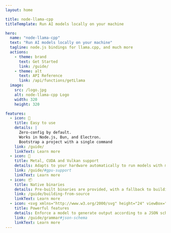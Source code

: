 ```yaml
---
layout: home

title: node-llama-cpp
titleTemplate: Run AI models locally on your machine

hero:
  name: "node-llama-cpp"
  text: "Run AI models locally on your machine"
  tagline: node.js bindings for llama.cpp, and much more
  actions:
    - theme: brand
      text: Get Started
      link: /guide/
    - theme: alt
      text: API Reference
      link: /api/functions/getLlama
  image:
    src: /logo.jpg
    alt: node-llama-cpp Logo
    width: 320
    height: 320

features:
  - icon: 🌟
    title: Easy to use
    details: |
      Zero-config by default.
      Works in Node.js, Bun, and Electron.
      Bootstrap a project with a single command
    link: /guide/
    linkText: Learn more
  - icon: 🚀
    title: Metal, CUDA and Vulkan support
    details: Adapts to your hardware automatically to run models with maximum performance
    link: /guide/#gpu-support
    linkText: Learn more
  - icon: 📦
    title: Native binaries
    details: Pre-built binaries are provided, with a fallback to building from source without <code>node-gyp</code> or Python
    link: /guide/building-from-source
    linkText: Learn more
  - icon: <svg xmlns="http://www.w3.org/2000/svg" height="24" viewBox="0 -960 960 960" width="24" fill="currentColor"><path d="M600-160q-17 0-28.5-11.5T560-200q0-17 11.5-28.5T600-240h80q17 0 28.5-11.5T720-280v-80q0-38 22-69t58-44v-14q-36-13-58-44t-22-69v-80q0-17-11.5-28.5T680-720h-80q-17 0-28.5-11.5T560-760q0-17 11.5-28.5T600-800h80q50 0 85 35t35 85v80q0 17 11.5 28.5T840-560t28.5 11.5Q880-537 880-520v80q0 17-11.5 28.5T840-400t-28.5 11.5Q800-377 800-360v80q0 50-35 85t-85 35h-80Zm-320 0q-50 0-85-35t-35-85v-80q0-17-11.5-28.5T120-400t-28.5-11.5Q80-423 80-440v-80q0-17 11.5-28.5T120-560t28.5-11.5Q160-583 160-600v-80q0-50 35-85t85-35h80q17 0 28.5 11.5T400-760q0 17-11.5 28.5T360-720h-80q-17 0-28.5 11.5T240-680v80q0 38-22 69t-58 44v14q36 13 58 44t22 69v80q0 17 11.5 28.5T280-240h80q17 0 28.5 11.5T400-200q0 17-11.5 28.5T360-160h-80Z"/></svg>
    title: Powerful features
    details: Enforce a model to generate output according to a JSON schema, provide a model with functions it can call on demand, and much more
    link: /guide/grammar#json-schema
    linkText: Learn more
---
```


<script setup>
import HomePage from "../.vitepress/components/HomePage/HomePage.vue";
</script>

<HomePage>
<template v-slot:chat-command>

```shell
npx -y node-llama-cpp chat
```

</template>
<template v-slot:inspect-command>

```shell
npx -y node-llama-cpp inspect gpu
```

</template>
<template v-slot:features-list>

* [Embedding](./guide/embedding.md)
* [Grammar](./guide/grammar.md)
* [JSON schema grammar](./guide/index.md#chatbot-with-json-schema)
* [Function calling](./guide/index.md#chatbot-with-json-schema)
* [CUDA support](./guide/CUDA.md)
* [Metal support](./guide/Metal.md)
* [Vulkan support](./guide/Vulkan.md)
* [Adapts to your hardware](./guide/index.md#gpu-support)
* [Model downloader](./guide/downloading-models.md)
* [Prebuilt binaries](./guide/building-from-source.md)
* [Electron support](./guide/electron.md)
* [Prompt preloading](./guide/chat-session.md#preload-prompt)
* [Automatic chat wrapper](./guide/chat-wrapper.md#chat-wrappers)
* [Template chat wrapper](./guide/chat-wrapper.md#template)
* [Text completion](./guide/text-completion.md#complete)
* [Fill in the middle (infill)](./guide/text-completion.md#infill)
* [Jinja support](./guide/chat-wrapper.md#jinja)
* [Smart context shift](./guide/chat-wrapper.md#smart-context-shift)
* [Token bias](./guide/token-bias.md)
* Windows on Arm support
* [Apple Silicon support](./guide/Metal.md)
* [Inspect GGUF files](./cli/inspect/gguf.md)
* [Custom CMake options](./guide/building-from-source.md#customize-build)
* [Automatic batching](./guide/batching.md)
* [TypeScript type-safety](./api/functions/getLlama.md)
* [LoRA](./api/type-aliases/LlamaContextOptions.md#lora)
* [Remote GGUF reader](./api/functions/readGgufFileInfo.md)
* [User input safety](./guide/llama-text.md#input-safety-in-node-llama-cpp)
* [Token prediction](./guide/token-prediction.md)
* [Reranking](./guide/embedding.md#reranking)

</template>
<template v-slot:simple-code>

```TypeScript
import {fileURLToPath} from "url";
import path from "path";
import {getLlama, LlamaChatSession} from "node-llama-cpp";

const __dirname = path.dirname(
    fileURLToPath(import.meta.url)
);

const llama = await getLlama();
const model = await llama.loadModel({
    modelPath: path.join(__dirname, "my-model.gguf")
});
const context = await model.createContext();
const session = new LlamaChatSession({
    contextSequence: context.getSequence()
});


const q1 = "Hi there, how are you?";
console.log("User: " + q1);

const a1 = await session.prompt(q1);
console.log("AI: " + a1);
```

</template>
<template v-slot:simple-embedding>

```TypeScript
import {fileURLToPath} from "url";
import path from "path";
import {getLlama} from "node-llama-cpp";

const __dirname = path.dirname(
    fileURLToPath(import.meta.url)
);

const llama = await getLlama();
const model = await llama.loadModel({
    modelPath: path.join(__dirname, "my-model.gguf")
});
const context = await model.createEmbeddingContext();





const text = "Hello world";
console.log("Text:", text);

const embedding = await context.getEmbeddingFor(text);
console.log("Embedding vector:", embedding.vector);
```

</template>
<template v-slot:json-schema>

```TypeScript
import {fileURLToPath} from "url";
import path from "path";
import {getLlama, LlamaChatSession} from "node-llama-cpp";

const __dirname = path.dirname(
    fileURLToPath(import.meta.url)
);

const llama = await getLlama();
const model = await llama.loadModel({
    modelPath: path.join(__dirname, "my-model.gguf")
});
const context = await model.createContext();
const session = new LlamaChatSession({
    contextSequence: context.getSequence()
});

const grammar = await llama.createGrammarForJsonSchema({
    type: "object",
    properties: {
        positiveWordsInUserMessage: {
            type: "array",
            items: {
                type: "string"
            }
        },
        userMessagePositivityScoreFromOneToTen: {
            enum: [1, 2, 3, 4, 5, 6, 7, 8, 9, 10]
        },
        nameOfUser: {
            oneOf: [{
                type: "null"
            }, {
                type: "string"
            }]
        }
    }
});

const prompt = "Hi there! I'm John. Nice to meet you!";

const res = await session.prompt(prompt, {
    grammar
});
const parsedRes = grammar.parse(res);

console.log("User name:", parsedRes.nameOfUser);
console.log(
    "Positive words in user message:", 
    parsedRes.positiveWordsInUserMessage
);
console.log(
    "User message positivity score:",
    parsedRes.userMessagePositivityScoreFromOneToTen
);
```

</template>
<template v-slot:function-calling>

```TypeScript
import {fileURLToPath} from "url";
import path from "path";
import {
    getLlama,
    LlamaChatSession,
    defineChatSessionFunction
} from "node-llama-cpp";

const __dirname = path.dirname(
    fileURLToPath(import.meta.url)
);

const llama = await getLlama();
const model = await llama.loadModel({
    modelPath: path.join(__dirname, "my-model.gguf")
});
const context = await model.createContext();
const session = new LlamaChatSession({
    contextSequence: context.getSequence()
});

const fruitPrices: Record<string, string> = {
    "apple": "$6",
    "banana": "$4"
};
const functions = {
    getFruitPrice: defineChatSessionFunction({
        description: "Get the price of a fruit",
        params: {
            type: "object",
            properties: {
                name: {
                    type: "string"
                }
            }
        },
        async handler(params) {
            const name = params.name.toLowerCase();
            if (Object.keys(fruitPrices).includes(name))
                return {
                    name: name,
                    price: fruitPrices[name]
                };

            return `Unrecognized fruit "${params.name}"`;
        }
    })
};


const q1 = "Is an apple more expensive than a banana?";
console.log("User: " + q1);

const a1 = await session.prompt(q1, {functions});
console.log("AI: " + a1);
```

</template>
</HomePage>
